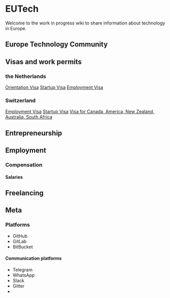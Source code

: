 # EUTech

Welcome to the work in progress wiki to share information about technology in Europe.

## Europe Technology Community

## Visas and work permits

### the Netherlands
[Orientation Visa](#)
[Startup Visa](#)
[Employment Visa](#)

### Switzerland
[Employment Visa](#)
[Startup Visa](#)
[Visa for Canada, America, New Zealand, Australia, South Africa](#)

## Entrepreneurship

## Employment

### Compensation

#### Salaries

## Freelancing

## Meta

### Platforms
* GitHub
* GitLab
* BitBucket


#### Communication platforms
* Telegram
* WhatsApp
* Slack
* Gitter
* 

